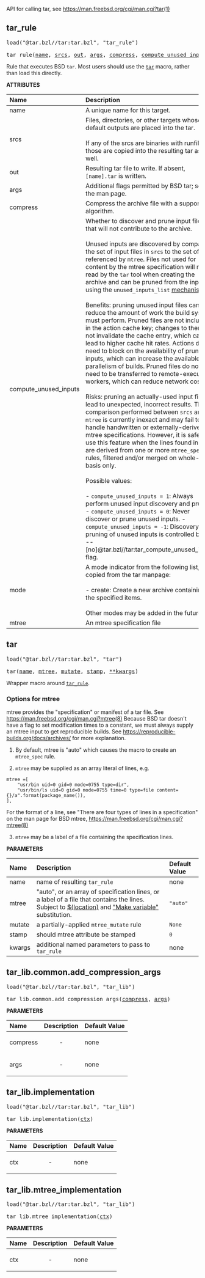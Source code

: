 <!-- Generated with Stardoc: http://skydoc.bazel.build -->

API for calling tar, see https://man.freebsd.org/cgi/man.cgi?tar(1)

<a id="tar_rule"></a>

## tar_rule

<pre>
load("@tar.bzl//tar:tar.bzl", "tar_rule")

tar_rule(<a href="#tar_rule-name">name</a>, <a href="#tar_rule-srcs">srcs</a>, <a href="#tar_rule-out">out</a>, <a href="#tar_rule-args">args</a>, <a href="#tar_rule-compress">compress</a>, <a href="#tar_rule-compute_unused_inputs">compute_unused_inputs</a>, <a href="#tar_rule-mode">mode</a>, <a href="#tar_rule-mtree">mtree</a>)
</pre>

Rule that executes BSD `tar`. Most users should use the [`tar`](#tar) macro, rather than load this directly.

**ATTRIBUTES**


| Name  | Description | Type | Mandatory | Default |
| :------------- | :------------- | :------------- | :------------- | :------------- |
| <a id="tar_rule-name"></a>name |  A unique name for this target.   | <a href="https://bazel.build/concepts/labels#target-names">Name</a> | required |  |
| <a id="tar_rule-srcs"></a>srcs |  Files, directories, or other targets whose default outputs are placed into the tar.<br><br>If any of the srcs are binaries with runfiles, those are copied into the resulting tar as well.   | <a href="https://bazel.build/concepts/labels">List of labels</a> | optional |  `[]`  |
| <a id="tar_rule-out"></a>out |  Resulting tar file to write. If absent, `[name].tar` is written.   | <a href="https://bazel.build/concepts/labels">Label</a>; <a href="https://bazel.build/reference/be/common-definitions#configurable-attributes">nonconfigurable</a> | optional |  `None`  |
| <a id="tar_rule-args"></a>args |  Additional flags permitted by BSD tar; see the man page.   | List of strings | optional |  `[]`  |
| <a id="tar_rule-compress"></a>compress |  Compress the archive file with a supported algorithm.   | String | optional |  `""`  |
| <a id="tar_rule-compute_unused_inputs"></a>compute_unused_inputs |  Whether to discover and prune input files that will not contribute to the archive.<br><br>Unused inputs are discovered by comparing the set of input files in `srcs` to the set of files referenced by `mtree`. Files not used for content by the mtree specification will not be read by the `tar` tool when creating the archive and can be pruned from the input set using the `unused_inputs_list` [mechanism](https://bazel.build/contribute/codebase#input-discovery).<br><br>Benefits: pruning unused input files can reduce the amount of work the build system must perform. Pruned files are not included in the action cache key; changes to them do not invalidate the cache entry, which can lead to higher cache hit rates. Actions do not need to block on the availability of pruned inputs, which can increase the available parallelism of builds. Pruned files do not need to be transferred to remote-execution workers, which can reduce network costs.<br><br>Risks: pruning an actually-used input file can lead to unexpected, incorrect results. The comparison performed between `srcs` and `mtree` is currently inexact and may fail to handle handwritten or externally-derived mtree specifications. However, it is safe to use this feature when the lines found in `mtree` are derived from one or more `mtree_spec` rules, filtered and/or merged on whole-line basis only.<br><br>Possible values:<br><br>    - `compute_unused_inputs = 1`: Always perform unused input discovery and pruning.     - `compute_unused_inputs = 0`: Never discover or prune unused inputs.     - `compute_unused_inputs = -1`: Discovery and pruning of unused inputs is controlled by the         --[no]@tar.bzl//tar:tar_compute_unused_inputs flag.   | Integer | optional |  `-1`  |
| <a id="tar_rule-mode"></a>mode |  A mode indicator from the following list, copied from the tar manpage:<br><br>- create: Create a new archive containing the specified items.<br><br>Other modes may be added in the future.   | String | optional |  `"create"`  |
| <a id="tar_rule-mtree"></a>mtree |  An mtree specification file   | <a href="https://bazel.build/concepts/labels">Label</a> | required |  |


<a id="tar"></a>

## tar

<pre>
load("@tar.bzl//tar:tar.bzl", "tar")

tar(<a href="#tar-name">name</a>, <a href="#tar-mtree">mtree</a>, <a href="#tar-mutate">mutate</a>, <a href="#tar-stamp">stamp</a>, <a href="#tar-kwargs">**kwargs</a>)
</pre>

Wrapper macro around [`tar_rule`](#tar_rule).

### Options for mtree

mtree provides the "specification" or manifest of a tar file.
See https://man.freebsd.org/cgi/man.cgi?mtree(8)
Because BSD tar doesn't have a flag to set modification times to a constant,
we must always supply an mtree input to get reproducible builds.
See https://reproducible-builds.org/docs/archives/ for more explanation.

1. By default, mtree is "auto" which causes the macro to create an `mtree_spec` rule.

2. `mtree` may be supplied as an array literal of lines, e.g.

```
mtree =[
    "usr/bin uid=0 gid=0 mode=0755 type=dir",
    "usr/bin/ls uid=0 gid=0 mode=0755 time=0 type=file content={}/a".format(package_name()),
],
```

For the format of a line, see "There are four types of lines in a specification" on the man page for BSD mtree,
https://man.freebsd.org/cgi/man.cgi?mtree(8)

3. `mtree` may be a label of a file containing the specification lines.


**PARAMETERS**


| Name  | Description | Default Value |
| :------------- | :------------- | :------------- |
| <a id="tar-name"></a>name |  name of resulting `tar_rule`   |  none |
| <a id="tar-mtree"></a>mtree |  "auto", or an array of specification lines, or a label of a file that contains the lines. Subject to [$(location)](https://bazel.build/reference/be/make-variables#predefined_label_variables) and ["Make variable"](https://bazel.build/reference/be/make-variables) substitution.   |  `"auto"` |
| <a id="tar-mutate"></a>mutate |  a partially-applied `mtree_mutate` rule   |  `None` |
| <a id="tar-stamp"></a>stamp |  should mtree attribute be stamped   |  `0` |
| <a id="tar-kwargs"></a>kwargs |  additional named parameters to pass to `tar_rule`   |  none |


<a id="tar_lib.common.add_compression_args"></a>

## tar_lib.common.add_compression_args

<pre>
load("@tar.bzl//tar:tar.bzl", "tar_lib")

tar_lib.common.add_compression_args(<a href="#tar_lib.common.add_compression_args-compress">compress</a>, <a href="#tar_lib.common.add_compression_args-args">args</a>)
</pre>



**PARAMETERS**


| Name  | Description | Default Value |
| :------------- | :------------- | :------------- |
| <a id="tar_lib.common.add_compression_args-compress"></a>compress |  <p align="center"> - </p>   |  none |
| <a id="tar_lib.common.add_compression_args-args"></a>args |  <p align="center"> - </p>   |  none |


<a id="tar_lib.implementation"></a>

## tar_lib.implementation

<pre>
load("@tar.bzl//tar:tar.bzl", "tar_lib")

tar_lib.implementation(<a href="#tar_lib.implementation-ctx">ctx</a>)
</pre>



**PARAMETERS**


| Name  | Description | Default Value |
| :------------- | :------------- | :------------- |
| <a id="tar_lib.implementation-ctx"></a>ctx |  <p align="center"> - </p>   |  none |


<a id="tar_lib.mtree_implementation"></a>

## tar_lib.mtree_implementation

<pre>
load("@tar.bzl//tar:tar.bzl", "tar_lib")

tar_lib.mtree_implementation(<a href="#tar_lib.mtree_implementation-ctx">ctx</a>)
</pre>



**PARAMETERS**


| Name  | Description | Default Value |
| :------------- | :------------- | :------------- |
| <a id="tar_lib.mtree_implementation-ctx"></a>ctx |  <p align="center"> - </p>   |  none |


